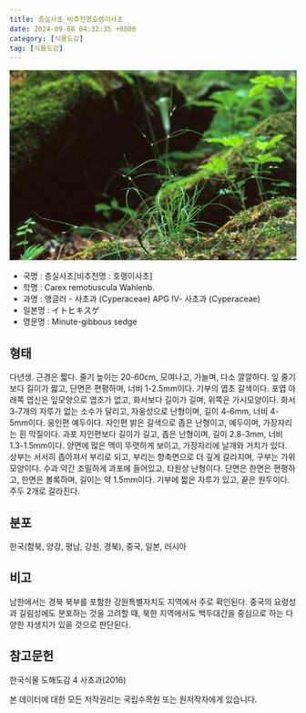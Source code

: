 ```yaml
---
title: 층실사초_비추천명호랭이사초
date: 2024-09-08 04:32:35 +0800
category: [식물도감]
tag: [식물도감]
---
```




![층실사초[비추천명 : 호랭이사초]](/assets/img/fileUpload/plants/basic/Cyperaceae/Carex/4504/4504_1_th2.jpg)
- 국명 : 층실사초[비추천명 : 호랭이사초]
- 학명 : Carex remotiuscula Wahlenb.
- 과명 : 앵글러 - 사초과 (Cyperaceae) APG Ⅳ- 사초과 (Cyperaceae)
- 일본명 : イトヒキスゲ
- 영문명 : Minute-gibbous sedge


## 형태
다년생. 근경은 짧다. 줄기 높이는 20-60cm, 모여나고, 가늘며, 다소 깔깔하다. 잎 줄기보다 길이가 짧고, 단면은 편평하며, 너비 1-2.5mm이다. 기부의 엽초 갈색이다. 포엽 아래쪽 엽신은 잎모양으로 엽초가 없고, 화서보다 길이가 길며, 위쪽은 가시모양이다. 화서 3-7개의 자루가 없는 소수가 달리고, 자웅성으로 난형이며, 길이 4-6mm, 너비 4-5mm이다. 웅인편 예두이다. 자인편 밝은 갈색으로 좁은 난형이고, 예두이며, 가장자리는 흰 막질이다. 과포 자인편보다 길이가 길고, 좁은 난형이며, 길이 2.8-3mm, 너비 1.3-1.5mm이다. 양면에 많은 맥이 뚜렷하게 보이고, 가장자리에 날개와 거치가 있다. 상부는 서서히 좁아져서 부리로 되고, 부리는 향축면으로 더 깊게 갈라지며, 구부는 가위모양이다. 수과 약간 조밀하게 과포에 들어있고, 타원상 난형이다. 단면은 한면은 편평하고, 한면은 볼록하며, 길이는 약 1.5mm이다. 기부에 짧은 자루가 있고, 끝은 원두이다. 주두 2개로 갈라진다.
## 분포
한국(함북, 양강, 평남, 강원, 경북), 중국, 일본, 러시아
## 비고
남한에서는 경북 북부를 포함한 강원특별자치도 지역에서 주로 확인된다. 중국의 요령성과 길림성에도 분포하는 것을 고려할 때, 북한 지역에서도 백두대간을 중심으로 하는 다양한 자생지가 있을 것으로 판단된다.
## 참고문헌
한국식물 도해도감 4 사초과(2016)






본 데이터에 대한 모든 저작권리는 국립수목원 또는 원저작자에게 있습니다.
